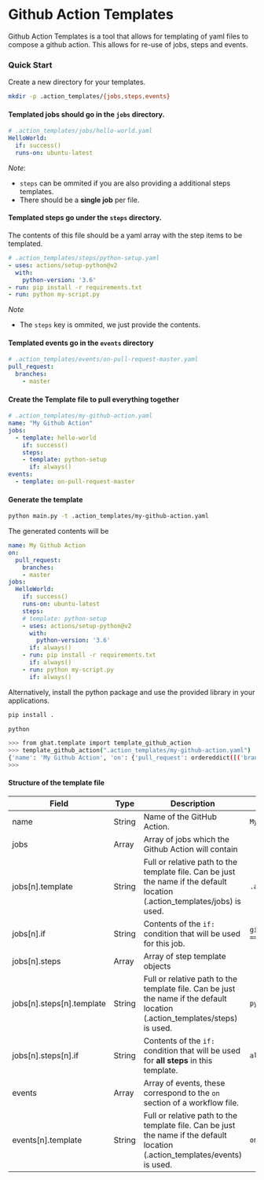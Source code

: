 # Github Action Templates

Github Action Templates is a tool that allows for templating of yaml files to compose a github action.
This allows for re-use of jobs, steps and events.


### Quick Start

Create a new directory for your templates.

```bash
mkdir -p .action_templates/{jobs,steps,events}
```

#### Templated jobs should go in the `jobs` directory.

```yaml
# .action_templates/jobs/hello-world.yaml
HelloWorld:
  if: success()
  runs-on: ubuntu-latest
```

*Note*: 
* `steps` can be ommited if you are also providing a additional steps templates.
* There should be a **single job** per file.

#### Templated steps go under the `steps` directory.

The contents of this file should be a yaml array with the step items to be templated.

```yaml
# .action_templates/steps/python-setup.yaml
- uses: actions/setup-python@v2
  with:
    python-version: '3.6'
- run: pip install -r requirements.txt
- run: python my-script.py
```

*Note* 
  * The `steps` key is ommited, we just provide the contents.

#### Templated events go in the `events` directory

```yaml
# .action_templates/events/on-pull-request-master.yaml
pull_request:
  branches:
    - master
```

#### Create the Template file to pull everything together

```yaml
# .action_templates/my-github-action.yaml
name: "My Github Action"
jobs:
  - template: hello-world
    if: success()
    steps:
    - template: python-setup
      if: always()
events:
  - template: on-pull-request-master
```


#### Generate the template

```bash
python main.py -t .action_templates/my-github-action.yaml
```


The generated contents will be

```yaml
name: My Github Action
on:
  pull_request:
    branches:
    - master
jobs:
  HelloWorld:
    if: success()
    runs-on: ubuntu-latest
    steps:
    # template: python-setup
    - uses: actions/setup-python@v2
      with:
        python-version: '3.6'
      if: always()
    - run: pip install -r requirements.txt
      if: always()
    - run: python my-script.py
      if: always()
```

Alternatively, install the python package and use the provided library in your applications.

```bash
pip install .

python

>>> from ghat.template import template_github_action
>>> template_github_action(".action_templates/my-github-action.yaml")
{'name': 'My Github Action', 'on': {'pull_request': ordereddict([('branches', ['master'])])}, 'jobs': {'HelloWorld': ordereddict([('if', 'success()'), ('runs-on', 'ubuntu-latest'), ('steps', [ordereddict([('uses', 'actions/setup-python@v2'), ('with', ordereddict([('python-version', '3.6')])), ('if', 'always()')]), ordereddict([('run', 'pip install -r requirements.txt'), ('if', 'always()')]), ordereddict([('run', 'python my-script.py'), ('if', 'always()')])])])}}
>>>
```


#### Structure of the template file

   | Field | Type| Description |  Sample Value |
   |----|----|----|---|
   | name | String | Name of the GitHub Action. | `My Github Action` |
   | jobs | Array |Array of jobs which the Github Action will contain |
   | jobs[n].template |String| Full or relative path to the template file. Can be just the name if the default location (.action_templates/jobs) is used. | `.action_templates/jobs/hello-world.yaml` |
   | jobs[n].if |String| Contents of the `if:` condition that will be used for this job. | `github.event.pull_request.head.repo.full_name == '<some-value>'`|
   | jobs[n].steps |Array| Array of step template objects |||
   | jobs[n].steps[n].template |String| Full or relative path to the template file. Can be just the name if the default location (.action_templates/steps) is used.| `python-setup`|
   | jobs[n].steps[n].if |String|  Contents of the `if:` condition that will be used for **all steps** in this template. | `always()`|
   | events |Array| Array of events, these correspond to the `on` section of a workflow file. | 
   | events[n].template |String| Full or relative path to the template file. Can be just the name if the default location (.action_templates/events) is used.| `on-pull-request-master` | 
